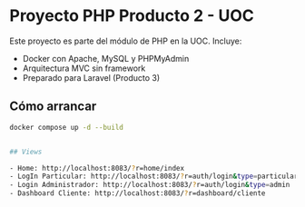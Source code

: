 # Proyecto PHP Producto 2 - UOC

Este proyecto es parte del módulo de PHP en la UOC. Incluye:

- Docker con Apache, MySQL y PHPMyAdmin
- Arquitectura MVC sin framework
- Preparado para Laravel (Producto 3)

## Cómo arrancar

```bash
docker compose up -d --build


## Views

- Home: http://localhost:8083/?r=home/index
- LogIn Particular: http://localhost:8083/?r=auth/login&type=particular
- Login Administrador: http://localhost:8083/?r=auth/login&type=admin
- Dashboard Cliente: http://localhost:8083/?r=dashboard/cliente
